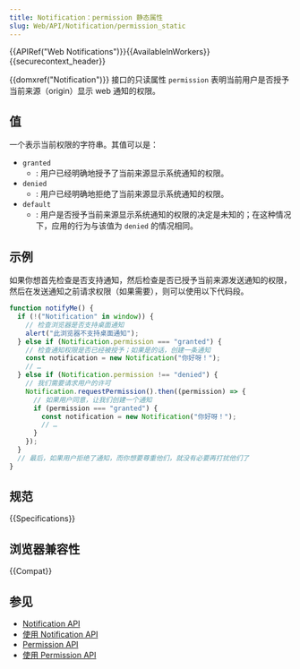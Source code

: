 ```yaml
---
title: Notification：permission 静态属性
slug: Web/API/Notification/permission_static
---
```


{{APIRef("Web Notifications")}}{{AvailableInWorkers}}{{securecontext_header}}

{{domxref("Notification")}} 接口的只读属性 `permission` 表明当前用户是否授予当前来源（origin）显示 web 通知的权限。

## 值

一个表示当前权限的字符串。其值可以是：

- `granted`
  - : 用户已经明确地授予了当前来源显示系统通知的权限。
- `denied`
  - : 用户已经明确地拒绝了当前来源显示系统通知的权限。
- `default`
  - : 用户是否授予当前来源显示系统通知的权限的决定是未知的；在这种情况下，应用的行为与该值为 `denied` 的情况相同。

## 示例

如果你想首先检查是否支持通知，然后检查是否已授予当前来源发送通知的权限，然后在发送通知之前请求权限（如果需要），则可以使用以下代码段。

```js
function notifyMe() {
  if (!("Notification" in window)) {
    // 检查浏览器是否支持桌面通知
    alert("此浏览器不支持桌面通知");
  } else if (Notification.permission === "granted") {
    // 检查通知权限是否已经被授予；如果是的话，创建一条通知
    const notification = new Notification("你好呀！");
    // …
  } else if (Notification.permission !== "denied") {
    // 我们需要请求用户的许可
    Notification.requestPermission().then((permission) => {
      // 如果用户同意，让我们创建一个通知
      if (permission === "granted") {
        const notification = new Notification("你好呀！");
        // …
      }
    });
  }
  // 最后，如果用户拒绝了通知，而你想要尊重他们，就没有必要再打扰他们了
}
```

## 规范

{{Specifications}}

## 浏览器兼容性

{{Compat}}

## 参见

- [Notification API](/zh-CN/docs/Web/API/Notifications_API)
- [使用 Notification API](/zh-CN/docs/Web/API/Notifications_API/Using_the_Notifications_API)
- [Permission API](/zh-CN/docs/Web/API/Permissions_API)
- [使用 Permission API](/zh-CN/docs/Web/API/Permissions_API/Using_the_Permissions_API)
